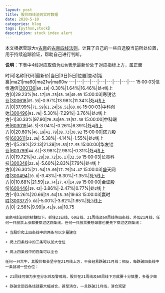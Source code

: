 ```yaml
---
layout: post
title: 股价四线法则实时数据
date: 2020-5-10
categories: blog
tags: [python,stock]
description: stock index alert
---
```



本文根据雪球大v[古泉](https://xueqiu.com/u/7148646888)的[古泉四线法则](https://xueqiu.com/7148646888/130498192)，计算了自己的一些自选股当前所处位置，用于持续追踪验证，帮助自己进行判断。

**说明**：下表中4线对应取值为`红色`表示最新价处于对应指标上方，属正面

时间|名称|代码|最新价|当日|3日|5日|位置|变动|距离|ma21|ma60|ma21w|ma60w
---|---|---|---|---|---|---|---|---
15:00:03|信维通信|[300136](https://xueqiu.com/S/SZ300136)|`60.19`|-0.30%|1.64%|16.46%|处`4`线上方|0|29.23%|`54.17`|`49.25`|`45.16`|`40.05`
15:00:03|寒锐钴业|[300618](https://xueqiu.com/S/SZ300618)|`85.39`|-0.97%|13.98%|11.34%|处`4`线上方|0|37.99%|`71.59`|`61.24`|`56.51`|`60.06`
15:00:03|中科创达|[300496](https://xueqiu.com/S/SZ300496)|`91.76`|-5.30%|-7.29%|-3.76%|处`3`线上方|-1|30.33%|97.90|`76.84`|`69.15`|`52.30`
15:00:00|中科曙光|[603019](https://xueqiu.com/S/SH603019)|`46.5`|-3.04%|-0.26%|6.39%|处`4`线上方|0|20.60%|`46.19`|`41.78`|`38.73`|`30.92`
15:00:00|诺力股份|[603611](https://xueqiu.com/S/SH603611)|`21.26`|-5.38%|-4.14%|-1.55%|处`2`线上方|-1|5.28%|22.13|21.38|`19.83`|`17.95`
15:00:00|华友钴业|[603799](https://xueqiu.com/S/SH603799)|`44.61`|-3.98%|2.98%|-0.31%|处`4`线上方|0|19.72%|`43.28`|`38.72`|`36.17`|`32.50`
15:00:03|长亮科技|[300348](https://xueqiu.com/S/SZ300348)|`22.6`|-5.60%|2.83%|7.79%|处`4`线上方|0|26.30%|`21.94`|`19.00`|`17.79`|`14.47`
15:00:03|盛天网络|[300494](https://xueqiu.com/S/SZ300494)|`20.0`|-3.43%|-8.30%|-1.35%|处`3`线上方|0|10.68%|21.59|`19.74`|`17.47`|`14.89`
15:00:00|金证股份|[600446](https://xueqiu.com/S/SH600446)|`19.42`|-3.86%|-2.47%|0.77%|处`2`线上方|-1|0.26%|20.66|`19.04`|`18.30`|19.63
15:00:03|赢时胜|[300377](https://xueqiu.com/S/SZ300377)|`9.68`|-5.00%|-3.62%|1.65%|处`2`线上方|0|-2.56%|9.99|`9.41`|`9.68`|10.75

```
古泉4线法则的精髓如下。抓住21日线、60日线、21周线及60周线等四条线，外加21月线，任何一只股票上涨都要穿过这四条线，任何一只股票要想爆雷也要先下穿过这四条线：

+ 当股价爬上四条线中的两条可以少量建仓

+ 爬上四条线中的三条可以加大仓位

+ 爬上四条线中的四条可以全仓

任何一只大牛，其股价都会坚守在21月线上方，不会轻易跌破21月线；相反，每跌破四条线中一条就减一些仓位：

+ 21周线可做为多空分水岭及警戒线，股价在21周线及60周线下方就要十分慎重，多看少做

+ 跌破全部四条线就要大幅减仓，甚至清仓，一旦跌破21月线，清仓观望
```